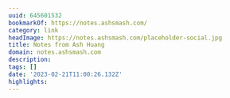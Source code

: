 ```yaml
---
uuid: 645601532
bookmarkOf: https://notes.ashsmash.com/
category: link
headImage: https://notes.ashsmash.com/placeholder-social.jpg
title: Notes from Ash Huang
domain: notes.ashsmash.com
description: 
tags: []
date: '2023-02-21T11:00:26.132Z'
highlights: 
---
```




